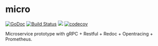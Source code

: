 # micro

[![GoDoc](https://godoc.org/github.com/hyperjiang/micro?status.svg)](https://godoc.org/github.com/hyperjiang/micro)
[![Build Status](https://travis-ci.org/hyperjiang/micro.svg?branch=master)](https://travis-ci.org/hyperjiang/micro)
[![](https://goreportcard.com/badge/github.com/hyperjiang/micro)](https://goreportcard.com/report/github.com/hyperjiang/micro)
[![codecov](https://codecov.io/gh/hyperjiang/micro/branch/master/graph/badge.svg)](https://codecov.io/gh/hyperjiang/micro)

Microservice prototype with gRPC + Restful + Redoc + Opentracing + Prometheus.
